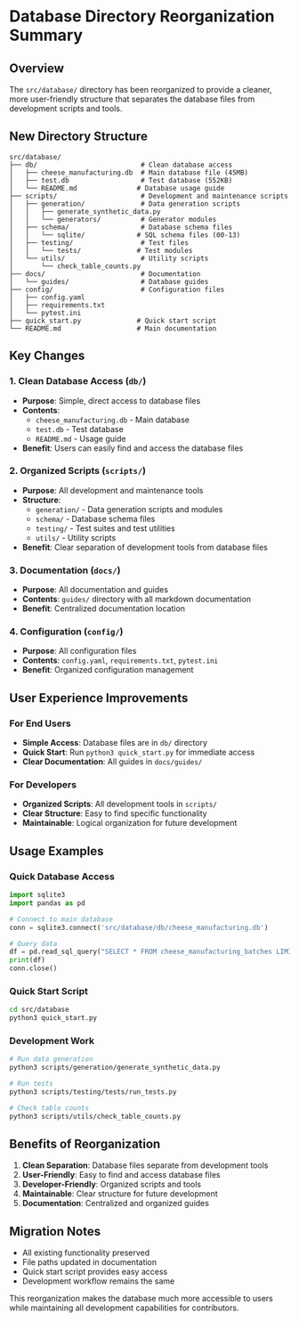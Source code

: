# Database Directory Reorganization Summary

## Overview

The `src/database/` directory has been reorganized to provide a cleaner, more user-friendly structure that separates the database files from development scripts and tools.

## New Directory Structure

```
src/database/
├── db/                          # Clean database access
│   ├── cheese_manufacturing.db  # Main database file (45MB)
│   ├── test.db                  # Test database (552KB)
│   └── README.md               # Database usage guide
├── scripts/                     # Development and maintenance scripts
│   ├── generation/              # Data generation scripts
│   │   ├── generate_synthetic_data.py
│   │   └── generators/          # Generator modules
│   ├── schema/                  # Database schema files
│   │   └── sqlite/             # SQL schema files (00-13)
│   ├── testing/                 # Test files
│   │   └── tests/              # Test modules
│   └── utils/                   # Utility scripts
│       └── check_table_counts.py
├── docs/                        # Documentation
│   └── guides/                  # Database guides
├── config/                      # Configuration files
│   ├── config.yaml
│   ├── requirements.txt
│   └── pytest.ini
├── quick_start.py              # Quick start script
└── README.md                   # Main documentation
```

## Key Changes

### 1. **Clean Database Access (`db/`)**
- **Purpose**: Simple, direct access to database files
- **Contents**: 
  - `cheese_manufacturing.db` - Main database
  - `test.db` - Test database
  - `README.md` - Usage guide
- **Benefit**: Users can easily find and access the database files

### 2. **Organized Scripts (`scripts/`)**
- **Purpose**: All development and maintenance tools
- **Structure**:
  - `generation/` - Data generation scripts and modules
  - `schema/` - Database schema files
  - `testing/` - Test suites and test utilities
  - `utils/` - Utility scripts
- **Benefit**: Clear separation of development tools from database files

### 3. **Documentation (`docs/`)**
- **Purpose**: All documentation and guides
- **Contents**: `guides/` directory with all markdown documentation
- **Benefit**: Centralized documentation location

### 4. **Configuration (`config/`)**
- **Purpose**: All configuration files
- **Contents**: `config.yaml`, `requirements.txt`, `pytest.ini`
- **Benefit**: Organized configuration management

## User Experience Improvements

### **For End Users**
- **Simple Access**: Database files are in `db/` directory
- **Quick Start**: Run `python3 quick_start.py` for immediate access
- **Clear Documentation**: All guides in `docs/guides/`

### **For Developers**
- **Organized Scripts**: All development tools in `scripts/`
- **Clear Structure**: Easy to find specific functionality
- **Maintainable**: Logical organization for future development

## Usage Examples

### **Quick Database Access**
```python
import sqlite3
import pandas as pd

# Connect to main database
conn = sqlite3.connect('src/database/db/cheese_manufacturing.db')

# Query data
df = pd.read_sql_query("SELECT * FROM cheese_manufacturing_batches LIMIT 10", conn)
print(df)
conn.close()
```

### **Quick Start Script**
```bash
cd src/database
python3 quick_start.py
```

### **Development Work**
```bash
# Run data generation
python3 scripts/generation/generate_synthetic_data.py

# Run tests
python3 scripts/testing/tests/run_tests.py

# Check table counts
python3 scripts/utils/check_table_counts.py
```

## Benefits of Reorganization

1. **Clean Separation**: Database files separate from development tools
2. **User-Friendly**: Easy to find and access database files
3. **Developer-Friendly**: Organized scripts and tools
4. **Maintainable**: Clear structure for future development
5. **Documentation**: Centralized and organized guides

## Migration Notes

- All existing functionality preserved
- File paths updated in documentation
- Quick start script provides easy access
- Development workflow remains the same

This reorganization makes the database much more accessible to users while maintaining all development capabilities for contributors. 